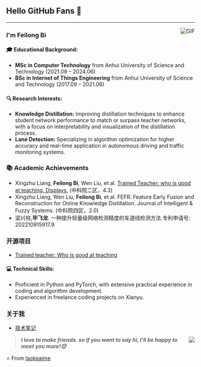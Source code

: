 ## Hello GitHub Fans 👋

---
<img align="right" alt="GIF" src="https://raw.githubusercontent.com/JoeyBling/JoeyBling/master/pic/pusheencode.gif" />

### I'm Feilong Bi

#### 🎓 Educational Background:
- **MSc in Computer Technology** from Anhui University of Science and Technology (2021.09 – 2024.06)
- **BSc in Internet of Things Engineering** from Anhui University of Science and Technology (2017.09 – 2021.06)

#### 🔍 Research Interests:
- **Knowledge Distillation:** Improving distillation techniques to enhance student network performance to match or surpass teacher networks, with a focus on interpretability and visualization of the distillation process.
- **Lane Detection:** Specializing in algorithm optimization for higher accuracy and real-time application in autonomous driving and traffic monitoring systems.

### 📚 Academic Achievements
- Xingzhu Liang, **Feilong Bi**, Wen Liu, et al. [Trained Teacher: who is good at teaching. Displays.](https://www.sciencedirect.com/science/article/abs/pii/S0141938223001762) (中科院二区，4.3)
- Xingzhu Liang, Wen Liu, **Feilong Bi**, et al. FEFR: Feature Early Fusion and Reconstruction for Online Knowledge Distillation.
Journal of Intelligent & Fuzzy Systems. (中科院四区，2.0)
- 梁兴柱,**毕飞龙**. 一种提升轻量级网络检测精度的车道线检测方法.专利申请号: 202210915917.9

### 开源项目
- [Trained teacher: Who is good at teaching](https://github.com/JSJ515-Group/Trained_teacher)

#### 💻 Technical Skills:
- Proficient in Python and PyTorch, with extensive practical experience in coding and algorithm development.
- Experienced in freelance coding projects on Xianyu.
  
### 关于我
- [技术笔记](https://laokeaime.github.io/)

<a href="https://github.com/laokeaime">
  <img align="right" src="https://github-readme-stats.vercel.app/api?username=laokeaime&show_icons=true&title_color=fff&icon_color=79ff97&text_color=9f9f9f&bg_color=151515" />
</a>


> ***I love to make friends. so if you want to say hi, I'll be happy to meet you more!😊***

⭐️ From [laokeaime](https://github.com/laokeaime)
